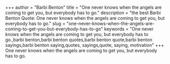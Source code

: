 +++
author = "Barbi Benton"
title = "One never knows when the angels are coming to get you, but everybody has to go."
description = "the best Barbi Benton Quote: One never knows when the angels are coming to get you, but everybody has to go."
slug = "one-never-knows-when-the-angels-are-coming-to-get-you-but-everybody-has-to-go"
keywords = "One never knows when the angels are coming to get you, but everybody has to go.,barbi benton,barbi benton quotes,barbi benton quote,barbi benton sayings,barbi benton saying,quotes, sayings,quote, saying, motivation"
+++
One never knows when the angels are coming to get you, but everybody has to go.
